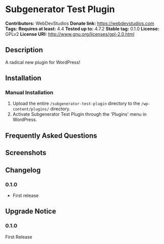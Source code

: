 # Subgenerator Test Plugin #
**Contributors:**      WebDevStudios
**Donate link:**       https://webdevstudios.com
**Tags:**
**Requires at least:** 4.4
**Tested up to:**      4.7.2
**Stable tag:**        0.1.0
**License:**           GPLv2
**License URI:**       http://www.gnu.org/licenses/gpl-2.0.html

## Description ##

A radical new plugin for WordPress!

## Installation ##

### Manual Installation ###

1. Upload the entire `/subgenerator-test-plugin` directory to the `/wp-content/plugins/` directory.
2. Activate Subgenerator Test Plugin through the 'Plugins' menu in WordPress.

## Frequently Asked Questions ##


## Screenshots ##


## Changelog ##

### 0.1.0 ###
* First release

## Upgrade Notice ##

### 0.1.0 ###
First Release
